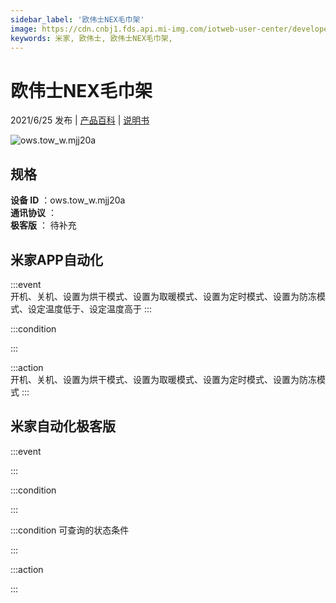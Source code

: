 ```yaml
---
sidebar_label: '欧伟士NEX毛巾架'
image: https://cdn.cnbj1.fds.api.mi-img.com/iotweb-user-center/developer_1679047842921kN2Vo7xJ.png?GalaxyAccessKeyId=AKVGLQWBOVIRQ3XLEW&Expires=9223372036854775807&Signature=0MgMg4/vq5/bz5Y9jqAdFteoJo0=
keywords: 米家, 欧伟士, 欧伟士NEX毛巾架, 
---
```

# 欧伟士NEX毛巾架

2021/6/25 发布 | [产品百科](https://home.mi.com/webapp/content/baike/product/index.html?model=ows.tow_w.mjj20a/) | [说明书](https://home.mi.com/views/introduction.html?model=ows.tow_w.mjj20a&region=cn)

![ows.tow_w.mjj20a](https://cdn.cnbj1.fds.api.mi-img.com/iotweb-user-center/developer_1679047842921kN2Vo7xJ.png?GalaxyAccessKeyId=AKVGLQWBOVIRQ3XLEW&Expires=9223372036854775807&Signature=0MgMg4/vq5/bz5Y9jqAdFteoJo0=)

## 规格  
> 
**设备 ID** ：ows.tow_w.mjj20a  
**通讯协议** ：  
**极客版**  ： 待补充 


## 米家APP自动化  

:::event  
开机、关机、设置为烘干模式、设置为取暖模式、设置为定时模式、设置为防冻模式、设定温度低于、设定温度高于
:::

:::condition  

:::

:::action   
开机、关机、设置为烘干模式、设置为取暖模式、设置为定时模式、设置为防冻模式
:::

## 米家自动化极客版  

:::event  

:::

:::condition  

:::

:::condition 可查询的状态条件  

:::

:::action  

:::

        
